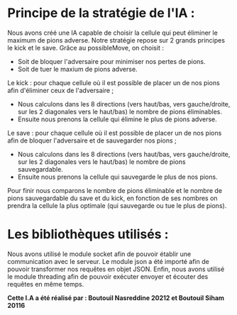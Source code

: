# Principe de la stratégie de l'IA :

Nous avons créé une IA capable de choisir la cellule qui peut éliminer le maximum de pions adverse. Notre stratégie repose sur 2 grands principes le kick et le save.
Grâce au possibleMove, on choisit :

- Soit de bloquer l'adversaire pour minimiser nos pertes de pions.
- Soit de tuer le maxium de pions adverse.

Le kick : pour chaque cellule où il est possible de placer un de nos pions afin d'éliminer ceux de l'adversaire ;

- Nous calculons dans les 8 directions (vers haut/bas, vers gauche/droite, sur les 2 diagonales vers le haut/bas) le nombre de pions éliminables.
- Ensuite nous prenons la cellule qui élimine le plus de pions adverse.

Le save : pour chaque cellule où il est possible de placer un de nos pions afin de bloquer l'adversaire et de sauvegarder nos pions ;

- Nous calculons dans les 8 directions (vers haut/bas, vers gauche/droite, sur les 2 diagonales vers le haut/bas) le nombre de pions sauvegardable.
- Ensuite nous prenons la cellule qui sauvegarde le plus de nos pions.

Pour finir nous comparons le nombre de pions éliminable et le nombre de pions sauvegardable du save et du kick, en fonction de ses nombres on prendra la cellule la plus optimale (qui sauvegarde ou tue le plus de pions).

# Les bibliothèques utilisés :

Nous avons utilisé le module socket afin de pouvoir établir une communication avec le serveur. 
Le module json a été importé afin de pouvoir transformer nos requêtes en objet JSON. 
Enfin, nous avons utilisé le module threading afin de pouvoir exécuter envoyer et écouter des requêtes en même temps. 

__Cette I.A a été réalisé par : Boutouil Nasreddine 20212 et Boutouil Siham 20116__
